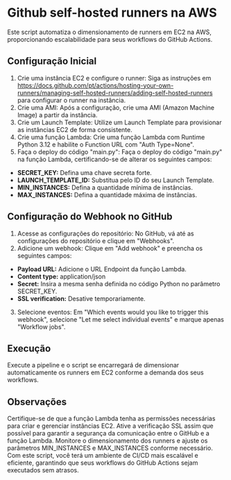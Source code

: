 # Github self-hosted runners na AWS
Este script automatiza o dimensionamento de runners em EC2 na AWS, proporcionando escalabilidade para seus workflows do GitHub Actions.

## Configuração Inicial

1. Crie uma instância EC2 e configure o runner: Siga as instruções em https://docs.github.com/pt/actions/hosting-your-own-runners/managing-self-hosted-runners/adding-self-hosted-runners para configurar o runner na instância.
2. Crie uma AMI: Após a configuração, crie uma AMI (Amazon Machine Image) a partir da instância.
3. Crie um Launch Template: Utilize um Launch Template para provisionar as instâncias EC2 de forma consistente.
4. Crie uma função Lambda: Crie uma função Lambda com Runtime Python 3.12 e habilite o Function URL com "Auth Type=None".
5. Faça o deploy do código "main.py": Faça o deploy do código "main.py" na função Lambda, certificando-se de alterar os seguintes campos:
- **SECRET_KEY:** Defina uma chave secreta forte.
- **LAUNCH_TEMPLATE_ID:** Substitua pelo ID do seu Launch Template.
- **MIN_INSTANCES:** Defina a quantidade mínima de instâncias.
- **MAX_INSTANCES:** Defina a quantidade máxima de instâncias.

## Configuração do Webhook no GitHub

1. Acesse as configurações do repositório: No GitHub, vá até as configurações do repositório e clique em "Webhooks".
2. Adicione um webhook: Clique em "Add webhook" e preencha os seguintes campos:
- **Payload URL:** Adicione o URL Endpoint da função Lambda.
- **Content type:** application/json
- **Secret:** Insira a mesma senha definida no código Python no parâmetro SECRET_KEY.
- **SSL verification:** Desative temporariamente.
3. Selecione eventos: Em "Which events would you like to trigger this webhook", selecione "Let me select individual events" e marque apenas "Workflow jobs".

## Execução

Execute a pipeline e o script se encarregará de dimensionar automaticamente os runners em EC2 conforme a demanda dos seus workflows.

## Observações

Certifique-se de que a função Lambda tenha as permissões necessárias para criar e gerenciar instâncias EC2.
Ative a verificação SSL assim que possível para garantir a segurança da comunicação entre o GitHub e a função Lambda.
Monitore o dimensionamento dos runners e ajuste os parâmetros MIN_INSTANCES e MAX_INSTANCES conforme necessário.
Com este script, você terá um ambiente de CI/CD mais escalável e eficiente, garantindo que seus workflows do GitHub Actions sejam executados sem atrasos.
